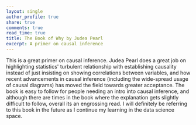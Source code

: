 ```yaml
---
layout: single
author_profile: true
share: true
comments: true
read_time: true
title: The Book of Why by Judea Pearl
excerpt: A primer on causal inference
---
```


This is a great primer on causal inference. Judea Pearl does a great job on highlighting
statistics' turbulent relationship with establishing causality instead of just insisting
on showing correlations between variables, and how recent advancements in causal
inference (including the wide-spread usage of causal diagrams) has moved the field towards
greater acceptance. The book is easy to follow for people needing an intro into
causal inference, and although there are times in the book where the explanation gets slightly
difficult to follow, overall its an engrossing read. I will definitely be referring to this book
in the future as I continue my learning in the data science space.
